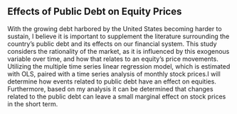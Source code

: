 ## Effects of Public Debt on Equity Prices

With the growing debt harbored by the United States becoming harder to sustain, I believe it is important to supplement the literature surrounding the country’s public debt and 
its effects on our financial system. This study considers the rationality of the market, as it is influenced by this exogenous variable over time, and how that relates to an equity’s 
price movements. Utilizing the multiple time series linear regression model, which is estimated with OLS, paired with a time series analysis of monthly stock prices.I will determine how events 
related to public debt have an effect on equities. Furthermore, based on my analysis it can be determined that changes related to the public debt can leave a small marginal effect on stock prices in the short term.   



